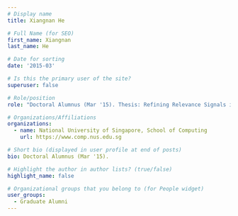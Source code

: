 ```yaml
---
# Display name
title: Xiangnan He

# Full Name (for SEO) 
first_name: Xiangnan
last_name: He

# Date for sorting
date: '2015-03'

# Is this the primary user of the site?
superuser: false

# Role/position
role: "Doctoral Alumnus (Mar '15). Thesis: Refining Relevance Signals in Web 2.0."

# Organizations/Affiliations
organizations:
  - name: National University of Singapore, School of Computing
    url: https://www.comp.nus.edu.sg

# Short bio (displayed in user profile at end of posts)
bio: Doctoral Alumnus (Mar '15). 

# Highlight the author in author lists? (true/false)
highlight_name: false

# Organizational groups that you belong to (for People widget)
user_groups:
  - Graduate Alumni
---
```

